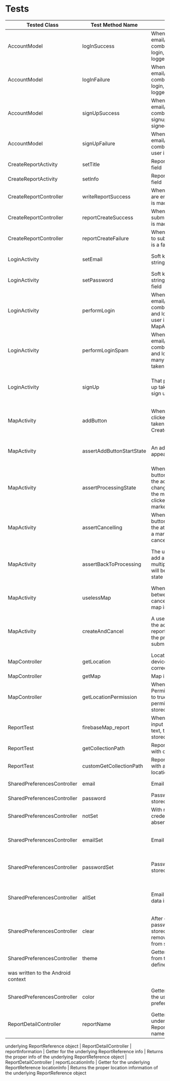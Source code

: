 # Tests

| Tested Class | Test Method Name | Testing | Pass Criteria|
|--------------|------------------|---------|----------------|
| AccountModel | logInSuccess | When correct email/password combo is entered to login, a user is logged in | login task returns success | 
| AccountModel | logInFailure | When incorrect email/password combo is entered to login, a user is not logged in | login task returns failure | 
| AccountModel | signUpSuccess | When new email/password combo is entered to signup a user is signed up | signUp task returns success | 
| AccountModel | signUpFailure | When invalid email/password combo is entered, a user is not signed up | signUp task returns failure | 
| CreateReportActivity | setTitle | Report has a title field | A report has a title |
| CreateReportActivity | setInfo | Report has an info field | A report has info text |
| CreateReportController | writeReportSuccess | When report fields are entered, a report is made | createResult task returns success | 
| CreateReportController | reportCreateSuccess | When a report is submitted, a report is made | A report result returns success | 
| CreateReportController | reportCreateFailure | When a report fails to submit, the result is a failure | When a report fails to submit, the result is a failure |
| LoginActivity | setEmail | Soft keyboard inputs string into email field | Text displayed is the same as the text input |
| LoginActivity | setPassword | Soft keyboard inputs string into password field | Text displayed is the same as the text input |
| LoginActivity | performLogin | When correct email/password combo is entered and login is pressed, user is taken to MapActivity | After button is clicked, MapActivity is the newly displayed screen |
| LoginActivity | performLoginSpam | When correct email/password combo is entered and login is pressed many times, user is taken to MapActivity | After button is clicked several times, MapActivity is the newly displayed screen |
| LoginActivity | signUp | That pressing sign up takes you to the sign up page | After pressing the sign up button an Intent to SignUpActivity is triggered. |
| MapActivity | addButton | When add button is clicked, user is taken to CreateReportActivity | After button is clicked, CreateReportActivity is the newly displayed screen | 
| MapActivity | assertAddButtonStartState | An add button appears | The add button is displayed with the text ADD and the + symbol |
| MapActivity | assertProcessingState | When the add button is pressed, the add button changes state and the map can now be clicked to place a marker | The add button is transformed into a Cancel button |
| MapActivity | assertCancelling | When the cancel button is pressed, the attempt to make a marker is cancelled | The cancel button returns to an add button and regular map interactivity resumes |
| MapActivity | assertBackToProcessing | The user can click add and cancel multiple times and it will be in the right state | When the add button is pressed, cancelled, and then add button is clicked again, the add state is the current state |
| MapActivity | uselessMap | When toggling between add and cancel states, the map is still there | The map is present | 
| MapActivity | createAndCancel | A user can cancel the act of creating a report at any point in the process before submit | Clicking add to add a marker and then clicking the back button returns the state back to the original state |
| MapController | getLocation | Location of the device is accessed correctly | location matches actual location |
| MapController | getMap | Map is present | Map is displayed |
| MapController | getLocationPermission | When Locations Permissions are set to true, location permissions are stored as true | Location permissions are true |
| ReportTest | firebaseMap_report | When fields are input with dummy text, the text is stored in a report | Report fields match input |
| ReportTest | getCollectionPath | Report is matched with current location | Report matches location |
| ReportTest | customGetCollectionPath | Report is matched with a custom location | Report matches custom location |
| SharedPreferencesController | email | Email data is stored | Stored data matches input | 
| SharedPreferencesController | password | Password data is stored | Stored data matches input | 
| SharedPreferencesController | notSet | With no input, login credentials are absent | No login credentials present |
| SharedPreferencesController | emailSet | Email data is stored | The email that is stored and received matches what was input | 
| SharedPreferencesController | passwordSet | Password data is stored | The password that is stored and received matches what was input | 
| SharedPreferencesController | allSet | Email and password data is stored | The email and password that are stored and received match what was input | 
| SharedPreferencesController | clear | After email and password are stored, clear method removes credentials from storage | No login credentials present | 
| SharedPreferencesController | theme | Getter for theme from the user defined preferences | Returns the same theme that 
was written to the Android context | 
| SharedPreferencesController | color | Getter for color from the user defined preferences | Returns the same color that was written to the Android context | 
| ReportDetailController |  reportName | Getter for the underlying ReportReference name | Returns the proper name of the 
underlying ReportReference object
| ReportDetailController |  reportInformation | Getter for the underlying ReportReference info | Returns the proper info of the underlying ReportReference object
| ReportDetailController |  reportLocationInfo | Getter for the underlying ReportReference locationInfo | Returns the proper location information of the underlying ReportReference object
